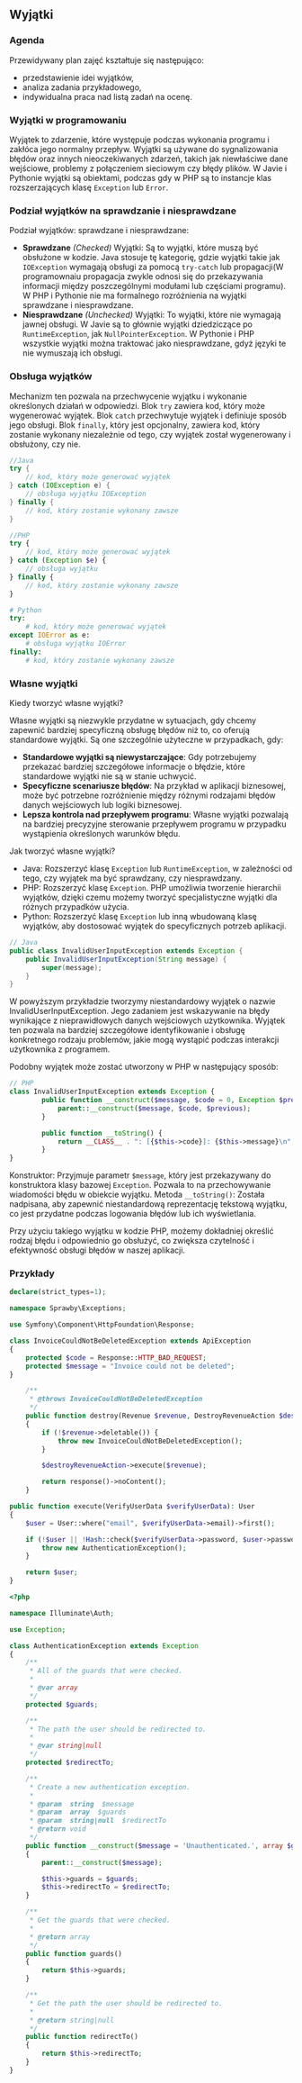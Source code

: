 ## Wyjątki

### Agenda
Przewidywany plan zajęć kształtuje się następująco:
* przedstawienie idei wyjątków,
* analiza zadania przykładowego,
* indywidualna praca nad listą zadań na ocenę.

### Wyjątki w programowaniu 

Wyjątek to zdarzenie, które występuje podczas wykonania programu i zakłóca jego normalny przepływ. Wyjątki są używane do sygnalizowania błędów oraz innych nieoczekiwanych zdarzeń, takich jak niewłaściwe dane wejściowe, problemy z połączeniem sieciowym czy błędy plików. W Javie i Pythonie wyjątki są obiektami, podczas gdy w PHP są to instancje klas rozszerzających klasę `Exception` lub `Error`.

### Podział wyjątków na sprawdzanie i niesprawdzane

Podział wyjątków: sprawdzane i niesprawdzane:

* **Sprawdzane** _(Checked)_ Wyjątki: Są to wyjątki, które muszą być obsłużone w kodzie. Java stosuje tę kategorię, gdzie wyjątki takie jak `IOException` wymagają obsługi za pomocą `try-catch` lub propagacji(W programownaiu propagacja zwykle odnosi się do przekazywania informacji między poszczególnymi modułami lub częściami programu). W PHP i Pythonie nie ma formalnego rozróżnienia na wyjątki sprawdzane i niesprawdzane.
* **Niesprawdzane** _(Unchecked)_ Wyjątki: To wyjątki, które nie wymagają jawnej obsługi. W Javie są to głównie wyjątki dziedziczące po `RuntimeException`, jak `NullPointerException`. W Pythonie i PHP wszystkie wyjątki można traktować jako niesprawdzane, gdyż języki te nie wymuszają ich obsługi.

### Obsługa wyjątków 

Mechanizm ten pozwala na przechwycenie wyjątku i wykonanie określonych działań w odpowiedzi. Blok `try` zawiera kod, który może wygenerować wyjątek. Blok `catch` przechwytuje wyjątek i definiuje sposób jego obsługi. Blok `finally`, który jest opcjonalny, zawiera kod, który zostanie wykonany niezależnie od tego, czy wyjątek został wygenerowany i obsłużony, czy nie.

```java
//Java
try {
    // kod, który może generować wyjątek
} catch (IOException e) {
    // obsługa wyjątku IOException
} finally {
    // kod, który zostanie wykonany zawsze
}
```

```php
//PHP
try {
    // kod, który może generować wyjątek
} catch (Exception $e) {
    // obsługa wyjątku
} finally {
    // kod, który zostanie wykonany zawsze
}
```

```python
# Python
try:
    # kod, który może generować wyjątek
except IOError as e:
    # obsługa wyjątku IOError
finally:
    # kod, który zostanie wykonany zawsze
```

### Własne wyjątki
Kiedy tworzyć własne wyjątki?

Własne wyjątki są niezwykle przydatne w sytuacjach, gdy chcemy zapewnić bardziej specyficzną obsługę błędów niż to, co oferują standardowe wyjątki. Są one szczególnie użyteczne w przypadkach, gdy:

* **Standardowe wyjątki są niewystarczające**: Gdy potrzebujemy przekazać bardziej szczegółowe informacje o błędzie, które standardowe wyjątki nie są w stanie uchwycić.
* **Specyficzne scenariusze błędów**: Na przykład w aplikacji biznesowej, może być potrzebne rozróżnienie między różnymi rodzajami błędów danych wejściowych lub logiki biznesowej.
* **Lepsza kontrola nad przepływem programu**: Własne wyjątki pozwalają na bardziej precyzyjne sterowanie przepływem programu w przypadku wystąpienia określonych warunków błędu.

Jak tworzyć własne wyjątki?

* Java: Rozszerzyć klasę `Exception` lub `RuntimeException`, w zależności od tego, czy wyjątek ma być sprawdzany, czy niesprawdzany.
* PHP: Rozszerzyć klasę `Exception`. PHP umożliwia tworzenie hierarchii wyjątków, dzięki czemu możemy tworzyć specjalistyczne wyjątki dla różnych przypadków użycia.
* Python: Rozszerzyć klasę `Exception` lub inną wbudowaną klasę wyjątków, aby dostosować wyjątek do specyficznych potrzeb aplikacji.

```java 
// Java
public class InvalidUserInputException extends Exception {
    public InvalidUserInputException(String message) {
        super(message);
    }
}
```

W powyższym przykładzie tworzymy niestandardowy wyjątek o nazwie InvalidUserInputException. Jego zadaniem jest wskazywanie na błędy wynikające z nieprawidłowych danych wejściowych użytkownika. Wyjątek ten pozwala na bardziej szczegółowe identyfikowanie i obsługę konkretnego rodzaju problemów, jakie mogą wystąpić podczas interakcji użytkownika z programem.

Podobny wyjątek może zostać utworzony w PHP w następujący sposób:

```php
// PHP
class InvalidUserInputException extends Exception {
        public function __construct($message, $code = 0, Exception $previous = null) {
            parent::__construct($message, $code, $previous);
        }

        public function __toString() {
            return __CLASS__ . ": [{$this->code}]: {$this->message}\n";
        }
}
```
Konstruktor: Przyjmuje parametr `$message`, który jest przekazywany do konstruktora klasy bazowej `Exception`. Pozwala to na przechowywanie wiadomości błędu w obiekcie wyjątku. Metoda `__toString()`: Została nadpisana, aby zapewnić niestandardową reprezentację tekstową wyjątku, co jest przydatne podczas logowania błędów lub ich wyświetlania.

Przy użyciu takiego wyjątku w kodzie PHP, możemy dokładniej określić rodzaj błędu i odpowiednio go obsłużyć, co zwiększa czytelność i efektywność obsługi błędów w naszej aplikacji.


### Przykłady


```php
declare(strict_types=1);

namespace Sprawby\Exceptions;

use Symfony\Component\HttpFoundation\Response;

class InvoiceCouldNotBeDeletedException extends ApiException
{
    protected $code = Response::HTTP_BAD_REQUEST;
    protected $message = "Invoice could not be deleted";
}
```

```php
    /**
     * @throws InvoiceCouldNotBeDeletedException
     */
    public function destroy(Revenue $revenue, DestroyRevenueAction $destroyRevenueAction): Response
    {
        if (!$revenue->deletable()) {
            throw new InvoiceCouldNotBeDeletedException();
        }

        $destroyRevenueAction->execute($revenue);

        return response()->noContent();
    }
```


```php
public function execute(VerifyUserData $verifyUserData): User
{
    $user = User::where("email", $verifyUserData->email)->first();

    if (!$user || !Hash::check($verifyUserData->password, $user->password)) {
        throw new AuthenticationException();
    }

    return $user;
}
```

```php
<?php

namespace Illuminate\Auth;

use Exception;

class AuthenticationException extends Exception
{
    /**
     * All of the guards that were checked.
     *
     * @var array
     */
    protected $guards;

    /**
     * The path the user should be redirected to.
     *
     * @var string|null
     */
    protected $redirectTo;

    /**
     * Create a new authentication exception.
     *
     * @param  string  $message
     * @param  array  $guards
     * @param  string|null  $redirectTo
     * @return void
     */
    public function __construct($message = 'Unauthenticated.', array $guards = [], $redirectTo = null)
    {
        parent::__construct($message);

        $this->guards = $guards;
        $this->redirectTo = $redirectTo;
    }

    /**
     * Get the guards that were checked.
     *
     * @return array
     */
    public function guards()
    {
        return $this->guards;
    }

    /**
     * Get the path the user should be redirected to.
     *
     * @return string|null
     */
    public function redirectTo()
    {
        return $this->redirectTo;
    }
}
```